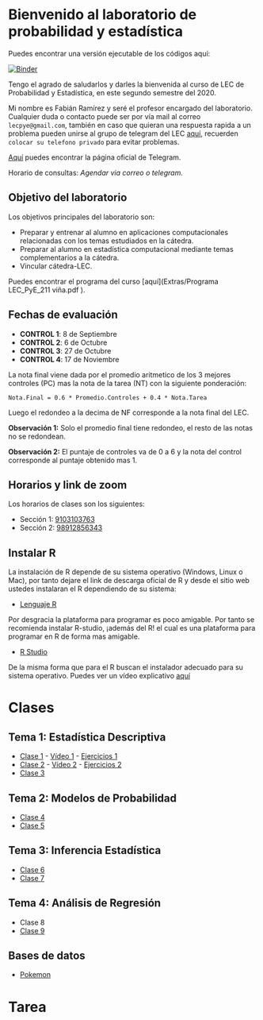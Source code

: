 # Bienvenido al laboratorio de probabilidad y estadística

Puedes encontrar una versión ejecutable de los códigos aquí:

 [![Binder](https://mybinder.org/badge_logo.svg)](https://mybinder.org/v2/gh/fabimath/LEC-PYE/master?urlpath=lab)

Tengo el agrado de saludarlos y darles la bienvenida al curso de LEC de Probabilidad y Estadística, en este segundo semestre del 2020. 

Mi nombre es Fabián Ramírez y seré el profesor encargado del laboratorio. Cualquier duda o contacto puede ser por vía mail al correo `lecpye@gmail.com`, también en caso que quieran una respuesta rapida a un problema pueden unirse al grupo de telegram del LEC [aquí](https://t.me/joinchat/ObaYLhsOqO1xnWNu_znthw), recuerden `colocar su telefono privado` para evitar problemas.

[Aquí](https://desktop.telegram.org/) puedes encontrar la página oficial de Telegram.

Horario de consultas: _Agendar via correo o telegram._

## Objetivo del laboratorio

Los objetivos principales del laboratorio son:
* Preparar y entrenar al alumno en aplicaciones computacionales relacionadas con los temas estudiados en la cátedra.
* Preparar al alumno en estadística computacional mediante temas complementarios a la cátedra.
* Vincular cátedra-LEC.

Puedes encontrar el programa del curso [aquí](Extras/Programa LEC_PyE_211 viña.pdf ).

## Fechas de evaluación

* **CONTROL 1**: 8 de Septiembre
* **CONTROL 2**: 6 de Octubre
* **CONTROL 3**: 27 de Octubre
* **CONTROL 4**: 17 de Noviembre


La nota final viene dada por el promedio aritmetico de los 3 mejores controles (PC) mas la nota de la tarea (NT) con la siguiente ponderación:

~~~
Nota.Final = 0.6 * Promedio.Controles + 0.4 * Nota.Tarea
~~~

Luego el redondeo a la decima de NF corresponde a la nota final del LEC.

**Observación 1:** Solo el promedio final tiene redondeo, el resto de las notas no se redondean.

**Observación 2:** El puntaje de controles va de 0 a 6 y la nota del control corresponde al puntaje obtenido mas 1. 

## Horarios y link de zoom
Los horarios de clases son los siguientes:
* Sección 1:  [9103103763](https://zoom.us/j/9103103763)
* Sección 2:  [98912856343](https://zoom.us/j/98912856343)

## Instalar R

La instalación de R depende de su sistema operativo (Windows, Linux o Mac), por tanto dejare el link de descarga oficial de R y desde el sitio web ustedes instalaran el R dependiendo de su sistema:

* [Lenguaje R](https://cran.dcc.uchile.cl/)

Por desgracia la plataforma para programar es poco amigable. Por tanto se recomienda instalar R-studio, ¡además del R! el cual es una plataforma para programar en R de forma mas amigable.

* [R Studio](https://rstudio.com/products/rstudio/download/)

De la misma forma que para el R buscan el instalador adecuado para su sistema operativo. Puedes ver un vídeo explicativo [aquí](Extras/R_video.mp4)

# Clases
## Tema 1: Estadística Descriptiva
* [Clase 1](https://github.com/Fabimath/LEC-PYE/blob/master/Clases/Clase_01.ipynb) - [Vídeo 1](https://youtu.be/lPwg4tLcUpw) - [Ejercicios 1](https://github.com/Fabimath/LEC-PYE/blob/master/Clases/Ejercicios_1.ipynb)
* [Clase 2](https://github.com/Fabimath/LEC-PYE/blob/master/Clases/Clase_02.ipynb) - [Vídeo 2](https://youtu.be/D_XgVGD0SEc) - [Ejercicios 2](Clases/Ejercicios_2.pdf)
* [Clase 3](https://github.com/Fabimath/LEC-PYE/blob/master/Clases/Clase_03.ipynb)

## Tema 2: Modelos de Probabilidad
* [Clase 4](https://github.com/Fabimath/LEC-PYE/blob/master/Clases/Clase_04.ipynb)
* [Clase 5](https://github.com/Fabimath/LEC-PYE/blob/master/Clases/Clase_05.ipynb)

## Tema 3: Inferencia Estadística
* [Clase 6](https://github.com/Fabimath/LEC-PYE/blob/master/Clases/Clase_06.ipynb)
* [Clase 7](https://github.com/Fabimath/LEC-PYE/blob/master/Clases/Clase_07.ipynb)

## Tema 4: Análisis de Regresión
* Clase 8
* [Clase 9](https://github.com/Fabimath/LEC-PYE/blob/master/Clases/Clase_09.ipynb)

## Bases de datos
* [Pokemon](Clases/pokemon.csv)

# Tarea


